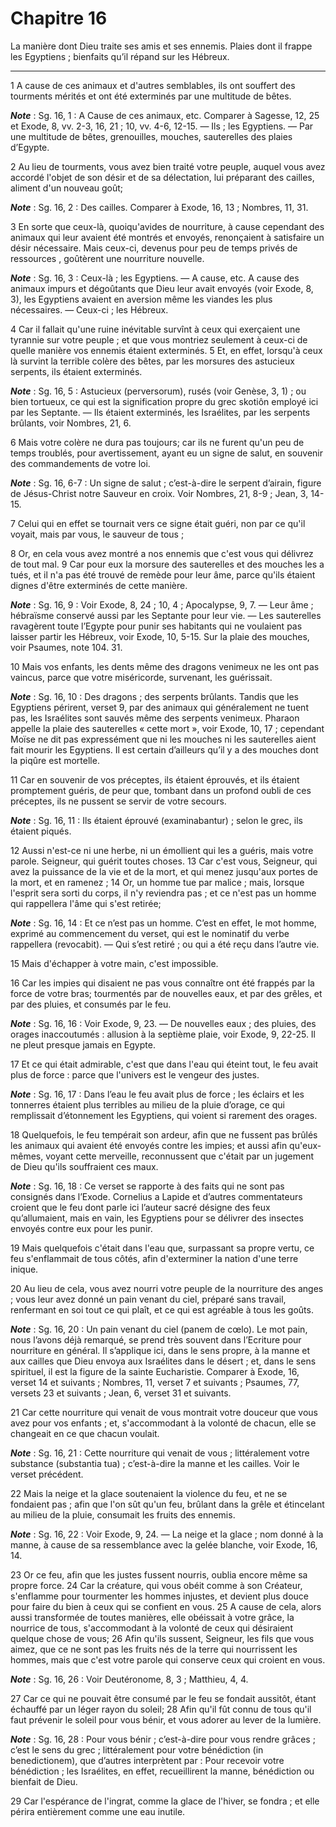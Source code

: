 # Chapitre 16

La manière dont Dieu traite ses amis et ses ennemis.
Plaies dont il frappe les Egyptiens ; bienfaits qu’il répand sur les Hébreux.

***

1 A cause de ces animaux et d'autres semblables, ils ont souffert des tourments mérités et ont été exterminés par une multitude de bêtes.

***Note*** :  Sg. 16, 1 : A Cause de ces animaux, etc. Comparer à Sagesse, 12, 25 et Exode, 8, vv. 2-3, 16, 21 ; 10, vv. 4-6, 12-15. ― Ils ; les Egyptiens. ― Par une multitude de bêtes, grenouilles, mouches, sauterelles des plaies d’Egypte.

2 Au lieu de tourments, vous avez bien traité votre peuple, auquel vous avez accordé l'objet de son désir et de sa délectation, lui préparant des cailles, aliment d'un nouveau goût;

***Note*** :  Sg. 16, 2 : Des cailles. Comparer à Exode, 16, 13 ; Nombres, 11, 31.

3 En sorte que ceux-là, quoiqu'avides de nourriture, à cause cependant des animaux qui leur avaient été montrés et envoyés, renonçaient à satisfaire un désir nécessaire. Mais ceux-ci, devenus pour peu de temps privés de ressources , goûtèrent une nourriture nouvelle.

***Note*** :  Sg. 16, 3 : Ceux-là ; les Egyptiens. ― A cause, etc. A cause des animaux impurs et dégoûtants que Dieu leur avait envoyés (voir Exode, 8, 3), les Egyptiens avaient en aversion même les viandes les plus nécessaires. ― Ceux-ci ; les Hébreux.


4 Car il fallait qu'une ruine inévitable survînt à ceux qui exerçaient une tyrannie sur votre peuple ; et que vous montriez seulement à ceux-ci de quelle manière vos ennemis étaient exterminés. 5 Et, en effet, lorsqu'à ceux là survint la terrible colère des bêtes, par les morsures des astucieux serpents, ils étaient exterminés.

***Note*** :  Sg. 16, 5 : Astucieux (perversorum), rusés (voir Genèse, 3, 1) ; ou bien tortueux, ce qui est la signification propre du grec skotiôn employé ici par les Septante. ― Ils étaient exterminés, les Israélites, par les serpents brûlants, voir Nombres, 21, 6.

6 Mais votre colère ne dura pas toujours; car ils ne furent qu'un peu de temps troublés, pour avertissement, ayant eu un signe de salut, en souvenir des commandements de votre loi.

***Note*** :  Sg. 16, 6-7 : Un signe de salut ; c’est-à-dire le serpent d’airain, figure de Jésus-Christ notre Sauveur en croix. Voir Nombres, 21, 8-9 ; Jean, 3, 14-15.

7 Celui qui en effet se tournait vers ce signe était guéri, non par ce qu'il voyait, mais par vous, le sauveur de tous ;


8 Or, en cela vous avez montré a nos ennemis que c'est vous qui délivrez de tout mal. 9 Car pour eux la morsure des sauterelles et des mouches les a tués, et il n'a pas été trouvé de remède pour leur âme, parce qu'ils étaient dignes d'être exterminés de cette manière.

***Note*** :  Sg. 16, 9 : Voir Exode, 8, 24 ; 10, 4 ; Apocalypse, 9, 7. ― Leur âme ; hébraïsme conservé aussi par les Septante pour leur vie. ― Les sauterelles ravagèrent toute l’Egypte pour punir ses habitants qui ne voulaient pas laisser partir les Hébreux, voir Exode, 10, 5-15. Sur la plaie des mouches, voir Psaumes, note 104. 31.

10 Mais vos enfants, les dents même des dragons venimeux ne les ont pas vaincus, parce que votre miséricorde, survenant, les guérissait.

***Note*** :  Sg. 16, 10 : Des dragons ; des serpents brûlants. Tandis que les Egyptiens périrent, verset 9, par des animaux qui généralement ne tuent pas, les Israélites sont sauvés même des serpents venimeux. Pharaon appelle la plaie des sauterelles « cette mort », voir Exode, 10, 17 ; cependant Moïse ne dit pas expressément que ni les mouches ni les sauterelles aient fait mourir les Egyptiens. Il est certain d’ailleurs qu’il y a des mouches dont la piqûre est mortelle.

11 Car en souvenir de vos préceptes, ils étaient éprouvés, et ils étaient promptement guéris, de peur que, tombant dans un profond oubli de ces préceptes, ils ne pussent se servir de votre secours.

***Note*** :  Sg. 16, 11 : Ils étaient éprouvé (examinabantur) ; selon le grec, ils étaient piqués.

12 Aussi n'est-ce ni une herbe, ni un émollient qui les a guéris, mais votre parole. Seigneur, qui guérit toutes choses. 13 Car c'est vous, Seigneur, qui avez la puissance de la vie et de la mort, et qui menez jusqu'aux portes de la mort, et en ramenez ; 14 Or, un homme tue par malice ; mais, lorsque l'esprit sera sorti du corps, il n'y reviendra pas ; et ce n'est pas un homme qui rappellera l'âme qui s'est retirée;

***Note*** :  Sg. 16, 14 : Et ce n’est pas un homme. C’est en effet, le mot homme, exprimé au commencement du verset, qui est le nominatif du verbe rappellera (revocabit). ― Qui s’est retiré ; ou qui a été reçu dans l’autre vie.


15 Mais d'échapper à votre main, c'est impossible.


16 Car les impies qui disaient ne pas vous connaître ont été frappés par la force de votre bras; tourmentés par de nouvelles eaux, et par des grêles, et par des pluies, et consumés par le feu.

***Note*** :  Sg. 16, 16 : Voir Exode, 9, 23. ― De nouvelles eaux ; des pluies, des orages inaccoutumés : allusion à la septième plaie, voir Exode, 9, 22-25. Il ne pleut presque jamais en Egypte.

17 Et ce qui était admirable, c'est que dans l'eau qui éteint tout, le feu avait plus de force : parce que l'univers est le vengeur des justes.

***Note*** :  Sg. 16, 17 : Dans l’eau le feu avait plus de force ; les éclairs et les tonnerres étaient plus terribles au milieu de la pluie d’orage, ce qui remplissait d’étonnement les Egyptiens, qui voient si rarement des orages.

18 Quelquefois, le feu tempérait son ardeur, afin que ne fussent pas brûlés les animaux qui avaient été envoyés contre les impies; et aussi afin qu'eux-mêmes, voyant cette merveille, reconnussent que c'était par un jugement de Dieu qu'ils souffraient ces maux.

***Note*** :  Sg. 16, 18 : Ce verset se rapporte à des faits qui ne sont pas consignés dans l’Exode. Cornelius a Lapide et d’autres commentateurs croient que le feu dont parle ici l’auteur sacré désigne des feux qu’allumaient, mais en vain, les Egyptiens pour se délivrer des insectes envoyés contre eux pour les punir.

19 Mais quelquefois c'était dans l'eau que, surpassant sa propre vertu, ce feu s'enflammait de tous côtés, afin d'exterminer la nation d'une terre inique.


20 Au lieu de cela, vous avez nourri votre peuple de la nourriture des anges ; vous leur avez donné un pain venant du ciel, préparé sans travail, renfermant en soi tout ce qui plaît, et ce qui est agréable à tous les goûts.

***Note*** :  Sg. 16, 20 : Un pain venant du ciel (panem de cœlo). Le mot pain, nous l’avons déjà remarqué, se prend très souvent dans l’Ecriture pour nourriture en général. Il s’applique ici, dans le sens propre, à la manne et aux cailles que Dieu envoya aux Israélites dans le désert ; et, dans le sens spirituel, il est la figure de la sainte Eucharistie. Comparer à Exode, 16, verset 14 et suivants ; Nombres, 11, verset 7 et suivants ; Psaumes, 77, versets 23 et suivants ; Jean, 6, verset 31 et suivants.

21 Car cette nourriture qui venait de vous montrait votre douceur que vous avez pour vos enfants ; et, s'accommodant à la volonté de chacun, elle se changeait en ce que chacun voulait.

***Note*** :  Sg. 16, 21 : Cette nourriture qui venait de vous ; littéralement votre substance (substantia tua) ; c’est-à-dire la manne et les cailles. Voir le verset précédent.

22 Mais la neige et la glace soutenaient la violence du feu, et ne se fondaient pas ; afin que l'on sût qu'un feu, brûlant dans la grêle et étincelant au milieu de la pluie, consumait les fruits des ennemis.

***Note*** :  Sg. 16, 22 : Voir Exode, 9, 24. ― La neige et la glace ; nom donné à la manne, à cause de sa ressemblance avec la gelée blanche, voir Exode, 16, 14.

23 Or ce feu, afin que les justes fussent nourris, oublia encore même sa propre force. 24 Car la créature, qui vous obéit comme à son Créateur, s'enflamme pour tourmenter les hommes injustes, et devient plus douce pour faire du bien à ceux qui se confient en vous. 25 A cause de cela, alors aussi transformée de toutes manières, elle obéissait à votre grâce, la nourrice de tous, s'accommodant à la volonté de ceux qui désiraient quelque chose de vous; 26 Afin qu'ils sussent, Seigneur, les fils que vous aimez, que ce ne sont pas les fruits nés de la terre qui nourrissent les hommes, mais que c'est votre parole qui conserve ceux qui croient en vous.

***Note*** :  Sg. 16, 26 : Voir Deutéronome, 8, 3 ; Matthieu, 4, 4.

27 Car ce qui ne pouvait être consumé par le feu se fondait aussitôt, étant échauffé par un léger rayon du soleil; 28 Afin qu'il fût connu de tous qu'il faut prévenir le soleil pour vous bénir, et vous adorer au lever de la lumière.

***Note*** :  Sg. 16, 28 : Pour vous bénir ; c’est-à-dire pour vous rendre grâces ; c’est le sens du grec ; littéralement pour votre bénédiction (in benedictionem), que d’autres interprètent par : Pour recevoir votre bénédiction ; les Israélites, en effet, recueillirent la manne, bénédiction ou bienfait de Dieu.

29 Car l'espérance de l'ingrat, comme la glace de l'hiver, se fondra ; et elle périra entièrement comme une eau inutile.

